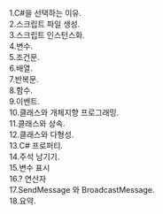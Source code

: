 1.C#을 선택하는 이유.  
2.스크립트 파일 생성.  
3.스크립트 인스턴스화.  
4.변수.  
5.조건문.  
6.배열.  
7.반복문.   
8.함수.  
9.이벤트.  
10.클래스와 개체지향 프로그래밍.  
11.클래스와 상속.  
12.클래스와 다형성.  
13.C# 프로퍼티.  
14.주석 남기기.  
15.변수 표시   
16.? 연산자   
17.SendMessage 와 BroadcastMessage.  
18.요약.  
